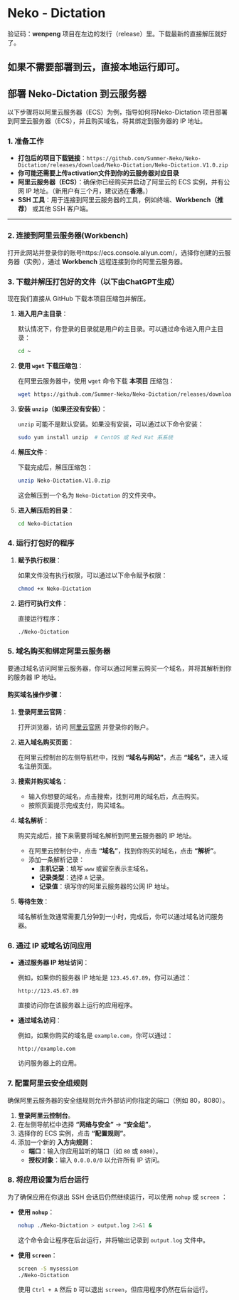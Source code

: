 # Neko - Dictation
验证码：**wenpeng**
项目在左边的发行（release）里。下载最新的直接解压就好了。

## 如果不需要部署到云，直接本地运行即可。


## 部署 Neko-Dictation 到云服务器

以下步骤将以阿里云服务器（ECS）为例，指导如何将Neko-Dictation 项目部署到阿里云服务器（ECS），并且购买域名，将其绑定到服务器的 IP 地址。

### 1. **准备工作**
- **打包后的项目下载链接**：`https://github.com/Summer-Neko/Neko-Dictation/releases/download/Neko-Dictation/Neko-Dictation.V1.0.zip`
- **你可能还需要上传activation文件到你的云服务器对应目录**
- **阿里云服务器（ECS）**：确保你已经购买并启动了阿里云的 ECS 实例，并有公网 IP 地址。（新用户有三个月，建议选在**香港**。）
- **SSH 工具**：用于连接到阿里云服务器的工具，例如终端、**Workbench（推荐）** 或其他 SSH 客户端。

---

### 2. **连接到阿里云服务器(Workbench)**

打开此网站并登录你的账号https://ecs.console.aliyun.com/，选择你创建的云服务器（实例），通过 **Workbench** 远程连接到你的阿里云服务器。




### 3. **下载并解压打包好的文件（以下由ChatGPT生成）**

现在我们直接从 GitHub 下载本项目压缩包并解压。

1. **进入用户主目录**：
   
   默认情况下，你登录的目录就是用户的主目录。可以通过命令进入用户主目录：

   ```bash
   cd ~
   ```

2. **使用 `wget` 下载压缩包**：

   在阿里云服务器中，使用 `wget` 命令下载 **本项目** 压缩包：

   ```bash
   wget https://github.com/Summer-Neko/Neko-Dictation/releases/download/Neko-Dictation/Neko-Dictation.V1.0.zip
   ```

3. **安装 `unzip`（如果还没有安装）**：

   `unzip` 可能不是默认安装。如果没有安装，可以通过以下命令安装：

   ```bash
   sudo yum install unzip  # CentOS 或 Red Hat 系系统
   ```

4. **解压文件**：

   下载完成后，解压压缩包：

   ```bash
   unzip Neko-Dictation.V1.0.zip
   ```

   这会解压到一个名为 `Neko-Dictation` 的文件夹中。

5. **进入解压后的目录**：

   ```bash
   cd Neko-Dictation
   ```

### 4. **运行打包好的程序**

1. **赋予执行权限**：

   如果文件没有执行权限，可以通过以下命令赋予权限：

   ```bash
   chmod +x Neko-Dictation
   ```

2. **运行可执行文件**：

   直接运行程序：

   ```bash
   ./Neko-Dictation
   ```


### 5. **域名购买和绑定阿里云服务器**

要通过域名访问阿里云服务器，你可以通过阿里云购买一个域名，并将其解析到你的服务器 IP 地址。

#### 购买域名操作步骤：

1. **登录阿里云官网**：

   打开浏览器，访问 [阿里云官网](https://www.aliyun.com/) 并登录你的账户。

2. **进入域名购买页面**：

   在阿里云控制台的左侧导航栏中，找到 **“域名与网站”**，点击 **“域名”**，进入域名注册页面。

3. **搜索并购买域名**：

   - 输入你想要的域名，点击搜索，找到可用的域名后，点击购买。
   - 按照页面提示完成支付，购买域名。

4. **域名解析**：

   购买完成后，接下来需要将域名解析到阿里云服务器的 IP 地址。

   - 在阿里云控制台中，点击 **“域名”**，找到你购买的域名，点击 **“解析”**。
   - 添加一条解析记录：
     - **主机记录**：填写 `www` 或留空表示主域名。
     - **记录类型**：选择 `A` 记录。
     - **记录值**：填写你的阿里云服务器的公网 IP 地址。

5. **等待生效**：

   域名解析生效通常需要几分钟到一小时，完成后，你可以通过域名访问服务器。

### 6. **通过 IP 或域名访问应用**

- **通过服务器 IP 地址访问**：

   例如，如果你的服务器 IP 地址是 `123.45.67.89`，你可以通过：

   ```http
   http://123.45.67.89
   ```

   直接访问你在该服务器上运行的应用程序。

- **通过域名访问**：

   例如，如果你购买的域名是 `example.com`，你可以通过：

   ```http
   http://example.com
   ```

   访问服务器上的应用。

### 7. **配置阿里云安全组规则**

确保阿里云服务器的安全组规则允许外部访问你指定的端口（例如 80，8080）。

1. **登录阿里云控制台**。
2. 在左侧导航栏中选择 **“网络与安全”** -> **“安全组”**。
3. 选择你的 ECS 实例，点击 **“配置规则”**。
4. 添加一个新的 **入方向规则**：
   - **端口**：输入你应用监听的端口（如 `80` 或 `8080`）。
   - **授权对象**：输入 `0.0.0.0/0` 以允许所有 IP 访问。

### 8. **将应用设置为后台运行**

为了确保应用在你退出 SSH 会话后仍然继续运行，可以使用 `nohup` 或 `screen` ：

- **使用 `nohup`**：

   ```bash
   nohup ./Neko-Dictation > output.log 2>&1 &
   ```

   这个命令会让程序在后台运行，并将输出记录到 `output.log` 文件中。

- **使用 `screen`**：

   ```bash
   screen -S mysession
   ./Neko-Dictation
   ```

   使用 `Ctrl + A` 然后 `D` 可以退出 `screen`，但应用程序仍然在后台运行。

